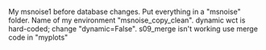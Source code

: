 My msnoise1 before database changes. Put everything in a "msnoise" folder. Name of my environment "msnoise_copy_clean". dynamic wct is hard-coded; change "dynamic=False". s09_merge isn't working use merge code in "myplots"
